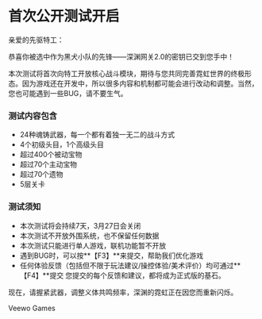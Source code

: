 # **首次公开测试开启**

亲爱的先驱特工：

恭喜你被选中作为黑犬小队的先锋——深渊网关2.0的密钥已交到您手中！

本次测试将首次向特工开放核心战斗模块，期待与您共同完善霓虹世界的终极形态。因为游戏还在开发中，所以很多内容和机制都可能会进行改动和调整。当然，您也可能遇到一些BUG，请不要生气。

### 测试内容包含

* 24种魂铸武器，每一个都有着独一无二的战斗方式
* 4个初级头目，1个高级头目
* 超过400个被动宝物
* 超过70个主动宝物
* 超过70个遗物
* 5层关卡
### **测试须知**

* 本次测试将会持续7天，3月27日会关闭
* 本次测试不开放外围系统，也不保留任何数据
* 本次测试只能进行单人游戏，联机功能暂不开放
* 遇到BUG时，可以按**【F3】**来提交，帮助我们优化游戏
* 任何体验反馈（包括但不限于玩法建议/操控体验/美术评价）均可通过**【F4】**提交
您提交的每个反馈和建议，都将成为正式版的基石。

现在，请握紧武器，调整义体共鸣频率，深渊的霓虹正在因您而重新闪烁。

Veewo Games

